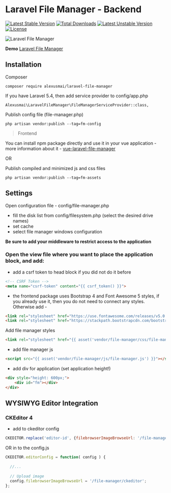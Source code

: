 # Laravel File Manager - Backend

[![Latest Stable Version](https://poser.pugx.org/alexusmai/laravel-file-manager/v/stable)](https://packagist.org/packages/alexusmai/laravel-file-manager)
[![Total Downloads](https://poser.pugx.org/alexusmai/laravel-file-manager/downloads)](https://packagist.org/packages/alexusmai/laravel-file-manager)
[![Latest Unstable Version](https://poser.pugx.org/alexusmai/laravel-file-manager/v/unstable)](https://packagist.org/packages/alexusmai/laravel-file-manager)
[![License](https://poser.pugx.org/alexusmai/laravel-file-manager/license)](https://packagist.org/packages/alexusmai/laravel-file-manager)


![Laravel File Manager](https://raw.github.com/alexusmai/vue-laravel-file-manager/master/src/assets/laravel-file-manager.gif?raw=true)

**Demo** [Laravel File Manager](http://file-manager.webmai.ru/)

## Installation

Composer

```
composer require alexusmai/laravel-file-manager
```

If you have Laravel 5.4, then add service provider to config/app.php

```
Alexusmai\LaravelFileManager\FileManagerServiceProvider::class,
```

Publish config file (file-manager.php)

```
php artisan vendor:publish --tag=fm-config
```

> Frontend

You can install npm package directly and use it in your vue application - more information about it -
[vue-laravel-file-manager](https://github.com/alexusmai/vue-laravel-file-manager)

OR

Publish compiled and minimized js and css files

```
php artisan vendor:publish --tag=fm-assets
```

## Settings

Open configuration file - config/file-manager.php

- fill the disk list from config/filesystem.php (select the desired drive names)
- set cache
- select file manager windows configuration

**Be sure to add your middleware to restrict access to the application**


### Open the view file where you want to place the application block, and add:

- add a csrf token to head block if you did not do it before
```html
<!-- CSRF Token -->
<meta name="csrf-token" content="{{ csrf_token() }}">
```

- the frontend package uses Bootstrap 4 and Font Awesome 5 styles, if you already use it, then you do not need to connect any styles.
 Otherwise add -
 
```html
<link rel="stylesheet" href="https://use.fontawesome.com/releases/v5.0.10/css/all.css">
<link rel="stylesheet" href="https://stackpath.bootstrapcdn.com/bootstrap/4.1.0/css/bootstrap.min.css">
```

Add file manager styles

```html
<link rel="stylesheet" href="{{ asset('vendor/file-manager/css/file-manager.css') }}">
```

- add file manager js
```html
<script src="{{ asset('vendor/file-manager/js/file-manager.js') }}"></script>
```

- add div for application (set application height!)
```html
<div style="height: 600px;">
    <div id="fm"></div>
</div>
```

## WYSIWYG Editor Integration

### CKEditor 4

- add to ckeditor config

```js
CKEDITOR.replace('editor-id', {filebrowserImageBrowseUrl: '/file-manager/ckeditor'});
```
OR in to the config.js

```js
CKEDITOR.editorConfig = function( config ) {
  
  //...
  
  // Upload image
  config.filebrowserImageBrowseUrl = '/file-manager/ckeditor';
};
```
